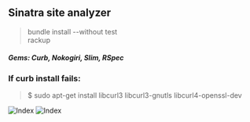 ## Sinatra site analyzer
>bundle install --without test  
rackup

##### Gems: Curb, Nokogiri, Slim, RSpec
### If curb install fails: 
> $ sudo apt-get install libcurl3 libcurl3-gnutls libcurl4-openssl-dev

![Index](http://i61.tinypic.com/2cf9y7p.png)
![Index](http://i59.tinypic.com/30277va.png)
